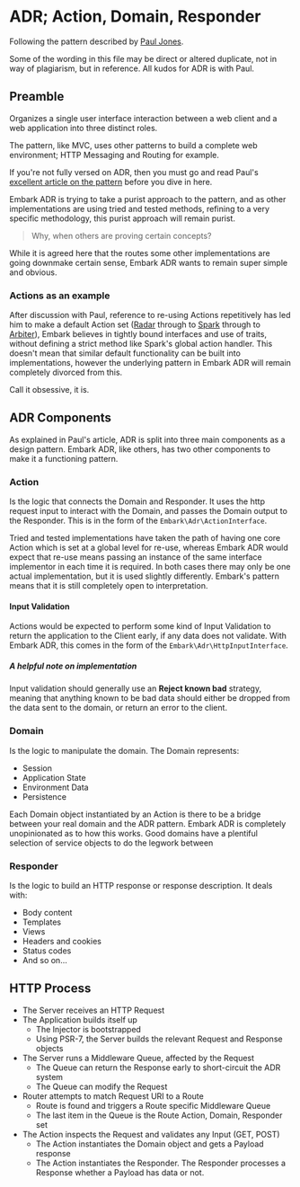 # ADR; Action, Domain, Responder

Following the pattern described by [Paul Jones](http://pmjones.io/adr/).

Some of the wording in this file may be direct or altered duplicate, not in way of plagiarism, but in reference. All kudos for ADR is with Paul.

## Preamble

Organizes a single user interface interaction between a web client and a web application into three distinct roles.

The pattern, like MVC, uses other patterns to build a complete web environment; HTTP Messaging and Routing for example.

If you're not fully versed on ADR, then you must go and read Paul's [excellent article on the pattern](http://pmjones.io/adr/) before you dive in here.

Embark ADR is trying to take a purist approach to the pattern, and as other implementations are using tried and tested methods, refining to a very specific methodology, this purist approach will remain purist.

> Why, when others are proving certain concepts?

While it is agreed here that the routes some other implementations are going downmake certain sense, Embark ADR wants to remain super simple and obvious.

### Actions as an example

After discussion with Paul, reference to re-using Actions repetitively has led him to make a default Action set ([Radar](https://github.com/radarphp/Radar.Adr) through to [Spark](https://github.com/sparkphp/adr) through to [Arbiter](https://github.com/arbiterphp/Arbiter.Arbiter)), Embark believes in tightly bound interfaces and use of traits, without defining a strict method like Spark's global action handler. This doesn't mean that similar default functionality can be built into implementations, however the underlying pattern in Embark ADR will remain completely divorced from this.

Call it obsessive, it is.

## ADR Components

As explained in Paul's article, ADR is split into three main components as a design pattern. Embark ADR, like others, has two other components to make it a functioning pattern.

### Action

Is the logic that connects the Domain and Responder. It uses the http request input to interact with the Domain, and passes the Domain output to the Responder. This is in the form of the `Embark\Adr\ActionInterface`.

Tried and tested implementations have taken the path of having one core Action which is set at a global level for re-use, whereas Embark ADR would expect that re-use means passing an instance of the same interface implementor in each time it is required. In both cases there may only be one actual implementation, but it is used slightly differently. Embark's pattern means that it is still completely open to interpretation.

#### Input Validation

Actions would be expected to perform some kind of Input Validation to return the application to the Client early, if any data does not validate. With Embark ADR, this comes in the form of the `Embark\Adr\HttpInputInterface`.

##### A helpful note on implementation

Input validation should generally use an **Reject known bad** strategy, meaning that anything known to be bad data should either be dropped from the data sent to the domain, or return an error to the client.

### Domain

Is the logic to manipulate the domain. The Domain represents:

- Session
- Application State
- Environment Data
- Persistence

Each Domain object instantiated by an Action is there to be a bridge between your real domain and the ADR pattern. Embark ADR is completely unopinionated as to how this works. Good domains have a plentiful selection of service objects to do the legwork between


### Responder

Is the logic to build an HTTP response or response description. It deals with:

- Body content
- Templates
- Views
- Headers and cookies
- Status codes
- And so on...


## HTTP Process

- The Server receives an HTTP Request
- The Application builds itself up
    - The Injector is bootstrapped
    - Using PSR-7, the Server builds the relevant Request and Response objects
- The Server runs a Middleware Queue, affected by the Request
    - The Queue can return the Response early to short-circuit the ADR system
    - The Queue can modify the Request
- Router attempts to match Request URI to a Route
    - Route is found and triggers a Route specific Middleware Queue
    - The last item in the Queue is the Route Action, Domain, Responder set
- The Action inspects the Request and validates any Input (GET, POST)
    - The Action instantiates the Domain object and gets a Payload response
    - The Action instantiates the Responder. The Responder processes a Response whether a Payload has data or not.